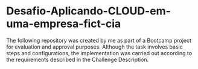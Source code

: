 # Desafio-Aplicando-CLOUD-em-uma-empresa-fict-cia
The following repository was created by me as part of a Bootcamp project for evaluation and approval purposes. Although the task involves basic steps and configurations, the implementation was carried out according to the requirements described in the Challenge Description.
